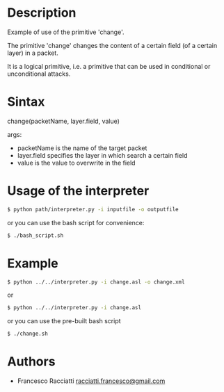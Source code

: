 Description
============
Example of use of the primitive 'change'.

The primitive 'change' changes the content of a certain field (of a certain layer) in a packet.

It is a logical primitive, i.e. a primitive that can be used in conditional or unconditional attacks.


Sintax
======
change(packetName, layer.field, value)

args:
 + packetName is the name of the target packet
 + layer.field specifies the layer in which search a certain field
 + value is the value to overwrite in the field


Usage of the interpreter
========================
``` sh
$ python path/interpreter.py -i inputfile -o outputfile
```

or you can use the bash script for convenience:

``` sh
$ ./bash_script.sh
```

Example
=======
``` sh
$ python ../../interpreter.py -i change.asl -o change.xml
```

or

``` sh
$ python ../../interpreter.py -i change.asl
```

or you can use the pre-built bash script

``` sh
$ ./change.sh
```


Authors
=======
+ Francesco Racciatti  	<racciatti.francesco@gmail.com>
